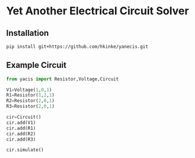 # Yet Another Electrical Circuit Solver

## Installation

```bash
pip install git+https://github.com/hkinke/yanecis.git
```

## Example Circuit

```python
from yacis import Resistor,Voltage,Circuit

V1=Voltage(1,0,1)
R1=Resistor(1,2,1)
R2=Resistor(2,0,1)
R3=Resistor(2,0,1)

cir=Circuit()
cir.add(V1)
cir.add(R1)
cir.add(R2)
cir.add(R3)

cir.simulate()
```

